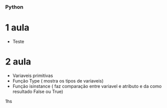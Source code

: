 ### Python
# 1 aula
 - Teste
# 2 aula
 - Variaveis primitivas
 - Função Type ( mostra os tipos de variaveis)
 - Função isinstance ( faz comparação entre variavel e atributo e da como resultado False ou True)

 1hs